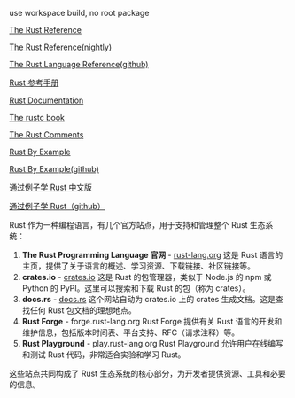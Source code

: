 use workspace build, no root package

[The Rust Reference](https://doc.rust-lang.org/reference/)

[The Rust Reference(nightly)](https://doc.rust-lang.org/nightly/reference/)

[The Rust Language Reference(github)](https://github.com/rust-lang/reference)

[Rust 参考手册](https://github.com/rust-lang-cn/reference-cn)

[Rust Documentation](https://doc.rust-lang.org/stable/)

[The rustc book](https://doc.rust-lang.org/stable/rustc/)

[The Rust Comments](https://doc.rust-lang.org/reference/comments.html)

[Rust By Example](https://doc.rust-lang.org/stable/rust-by-example/)

[Rust By Example(github)](https://github.com/rust-lang/rust-by-example)

[通过例子学 Rust 中文版](https://rustwiki.org/zh-CN/rust-by-example/)

[通过例子学 Rust（github）](https://github.com/rust-lang-cn/rust-by-example-cn)

Rust 作为一种编程语言，有几个官方站点，用于支持和管理整个 Rust 生态系统：

1. **The Rust Programming Language 官网** - [rust-lang.org](https://www.rust-lang.org/) 这是 Rust 语言的主页，提供了关于语言的概述、学习资源、下载链接、社区链接等。
2. **crates.io** - [crates.io](https://crates.io/) 这是 Rust 的包管理器，类似于 Node.js 的 npm 或 Python 的 PyPI。这里可以搜索和下载 Rust 的包（称为 crates）。
3. **docs.rs** - [docs.rs](https://docs.rs/) 这个网站自动为 crates.io 上的 crates 生成文档。这是查找任何 Rust 包文档的理想地点。
4. **Rust Forge** - forge.rust-lang.org Rust Forge 提供有关 Rust 语言的开发和维护信息，包括版本时间表、平台支持、RFC（请求注释）等。
5. **Rust Playground** - play.rust-lang.org Rust Playground 允许用户在线编写和测试 Rust 代码，非常适合实验和学习 Rust。

这些站点共同构成了 Rust 生态系统的核心部分，为开发者提供资源、工具和必要的信息。
